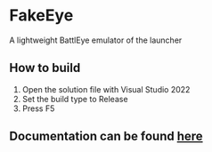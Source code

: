 # FakeEye
A lightweight BattlEye emulator of the launcher

## How to build
1. Open the solution file with Visual Studio 2022
2. Set the build type to Release 
3. Press F5

## Documentation can be found [here](https://hypercall.net/docs/FakeEye)
